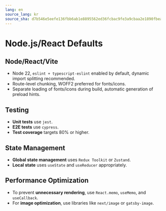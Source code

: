```yaml
---
lang: en
source_lang: kr
source_sha: d7b546e5eefe136fbb6ab1e8895562ed36fcbac9fe3a9cbaa2e1890fbea5f60b
---
```

# Node.js/React Defaults

## Node/React/Vite
- Node 22, `eslint + typescript-eslint` enabled by default, dynamic import splitting recommended.
- Route-level chunking, WOFF2 preferred for fonts/icons.
- Separate loading of fonts/icons during build, automatic generation of preload hints.

## Testing
- **Unit tests** use `jest`.
- **E2E tests** use `cypress`.
- **Test coverage** targets 80% or higher.

## State Management
- **Global state management** uses `Redux Toolkit` or `Zustand`.
- **Local state** uses `useState` and `useReducer` appropriately.

## Performance Optimization
- To prevent **unnecessary rendering**, use `React.memo`, `useMemo`, and `useCallback`.
- For **image optimization**, use libraries like `next/image` or `gatsby-image`.
